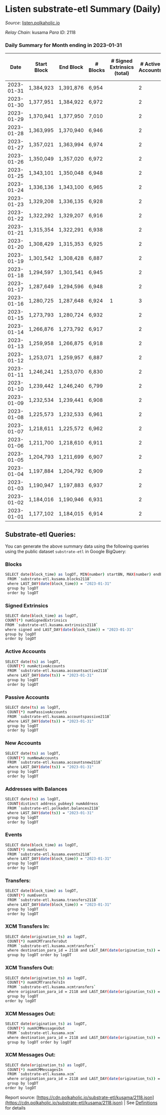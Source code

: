 # Listen substrate-etl Summary (Daily)

_Source_: [listen.polkaholic.io](https://listen.polkaholic.io)

*Relay Chain*: kusama
*Para ID*: 2118



### Daily Summary for Month ending in 2023-01-31


| Date | Start Block | End Block | # Blocks | # Signed Extrinsics (total) | # Active Accounts | # Passive | # New | # Addresses with Balances | # Events | # Transfers | # XCM Transfers In | # XCM Transfers Out | # XCM In | # XCM Out | Issues | 
| ---- | ----------- | --------- | -------- | --------------------------- | ----------------- | --------- | ----- | ------------------------- | -------- | ----------- | ------------------ | ------------------- | -------- | --------- | ------ |
| 2023-01-31 | 1,384,923 | 1,391,876 | 6,954 |  | 2 |  |  | 2,053 | 13,912 |   |   |   |  |  |  |
| 2023-01-30 | 1,377,951 | 1,384,922 | 6,972 |  | 2 |  |  | 2,053 | 13,948 |   |   |   |  |  |  |
| 2023-01-29 | 1,370,941 | 1,377,950 | 7,010 |  | 2 |  |  | 2,053 | 14,024 |   |   |   |  |  |  |
| 2023-01-28 | 1,363,995 | 1,370,940 | 6,946 |  | 2 |  |  | 2,053 | 13,896 |   |   |   |  |  |  |
| 2023-01-27 | 1,357,021 | 1,363,994 | 6,974 |  | 2 |  |  | 2,053 | 13,952 |   |   |   |  |  |  |
| 2023-01-26 | 1,350,049 | 1,357,020 | 6,972 |  | 2 |  |  | 2,053 | 13,947 |   |   |   |  |  |  |
| 2023-01-25 | 1,343,101 | 1,350,048 | 6,948 |  | 2 |  |  | 2,053 | 13,900 |   |   |   |  |  |  |
| 2023-01-24 | 1,336,136 | 1,343,100 | 6,965 |  | 2 |  |  | 2,053 | 13,934 |   |   |   |  |  |  |
| 2023-01-23 | 1,329,208 | 1,336,135 | 6,928 |  | 2 |  |  | 2,053 | 13,860 |   |   |   |  |  |  |
| 2023-01-22 | 1,322,292 | 1,329,207 | 6,916 |  | 2 |  |  | 2,053 | 13,836 |   |   |   |  |  |  |
| 2023-01-21 | 1,315,354 | 1,322,291 | 6,938 |  | 2 |  |  | 2,053 | 13,880 |   |   |   |  |  |  |
| 2023-01-20 | 1,308,429 | 1,315,353 | 6,925 |  | 2 |  |  | 2,053 | 13,854 |   |   |   |  |  |  |
| 2023-01-19 | 1,301,542 | 1,308,428 | 6,887 |  | 2 |  |  | 2,053 | 13,777 |   |   |   |  |  |  |
| 2023-01-18 | 1,294,597 | 1,301,541 | 6,945 |  | 2 |  |  | 2,053 | 13,894 |   |   |   |  |  |  |
| 2023-01-17 | 1,287,649 | 1,294,596 | 6,948 |  | 2 |  |  | 2,053 | 13,900 |   |   |   |  |  |  |
| 2023-01-16 | 1,280,725 | 1,287,648 | 6,924 | 1 | 3 |  |  | 2,053 | 13,855 |   |   |   |  |  |  |
| 2023-01-15 | 1,273,793 | 1,280,724 | 6,932 |  | 2 |  |  | 2,053 | 13,868 |   |   |   |  |  |  |
| 2023-01-14 | 1,266,876 | 1,273,792 | 6,917 |  | 2 |  |  | 2,053 | 13,838 |   |   |   |  |  |  |
| 2023-01-13 | 1,259,958 | 1,266,875 | 6,918 |  | 2 |  |  | 2,053 | 13,840 |   |   |   |  |  |  |
| 2023-01-12 | 1,253,071 | 1,259,957 | 6,887 |  | 2 |  |  | 2,053 | 13,777 |   |   |   |  |  |  |
| 2023-01-11 | 1,246,241 | 1,253,070 | 6,830 |  | 2 |  |  | 2,053 | 13,664 |   |   |   |  |  |  |
| 2023-01-10 | 1,239,442 | 1,246,240 | 6,799 |  | 2 |  |  | 2,053 | 13,602 |   |   |   |  |  |  |
| 2023-01-09 | 1,232,534 | 1,239,441 | 6,908 |  | 2 |  |  | 2,053 | 13,820 |   |   |   |  |  |  |
| 2023-01-08 | 1,225,573 | 1,232,533 | 6,961 |  | 2 |  |  | 2,053 | 13,926 |   |   |   |  |  |  |
| 2023-01-07 | 1,218,611 | 1,225,572 | 6,962 |  | 2 |  |  | 2,053 | 13,927 |   |   |   |  |  |  |
| 2023-01-06 | 1,211,700 | 1,218,610 | 6,911 |  | 2 |  |  | 2,053 | 13,826 |   |   |   |  |  |  |
| 2023-01-05 | 1,204,793 | 1,211,699 | 6,907 |  | 2 |  |  | 2,053 | 13,818 |   |   |   |  |  |  |
| 2023-01-04 | 1,197,884 | 1,204,792 | 6,909 |  | 2 |  |  | 2,053 | 13,822 |   |   |   |  |  |  |
| 2023-01-03 | 1,190,947 | 1,197,883 | 6,937 |  | 2 |  |  | 2,053 | 13,878 |   |   |   |  |  |  |
| 2023-01-02 | 1,184,016 | 1,190,946 | 6,931 |  | 2 |  |  | 2,053 | 13,866 |   |   |   |  |  |  |
| 2023-01-01 | 1,177,102 | 1,184,015 | 6,914 |  | 2 |  |  | 2,053 | 13,832 |   |   |   |  |  |  |

## Substrate-etl Queries:
You can generate the above summary data using the following queries using the public dataset `substrate-etl` in Google BigQuery:

### Blocks
```bash
SELECT date(block_time) as logDT, MIN(number) startBN, MAX(number) endBN, COUNT(*) numBlocks 
 FROM `substrate-etl.kusama.blocks2118`  
 where LAST_DAY(date(block_time)) = "2023-01-31" 
 group by logDT 
 order by logDT
```

### Signed Extrinsics
```bash
SELECT date(block_time) as logDT, 
COUNT(*) numSignedExtrinsics 
FROM `substrate-etl.kusama.extrinsics2118`  
where signed and LAST_DAY(date(block_time)) = "2023-01-31" 
group by logDT 
order by logDT
```

### Active Accounts
```bash
SELECT date(ts) as logDT, 
 COUNT(*) numActiveAccounts 
 FROM `substrate-etl.kusama.accountsactive2118` 
 where LAST_DAY(date(ts)) = "2023-01-31" 
 group by logDT 
 order by logDT
```

### Passive Accounts
```bash
SELECT date(ts) as logDT, 
 COUNT(*) numPassiveAccounts 
 FROM `substrate-etl.kusama.accountspassive2118` 
 where LAST_DAY(date(ts)) = "2023-01-31" 
 group by logDT 
 order by logDT
```

### New Accounts
```bash
SELECT date(ts) as logDT, 
 COUNT(*) numNewAccounts 
 FROM `substrate-etl.kusama.accountsnew2118` 
 where LAST_DAY(date(ts)) = "2023-01-31" 
 group by logDT
 order by logDT
```

### Addresses with Balances
```bash
SELECT date(ts) as logDT,
 COUNT(distinct address_pubkey) numAddress 
 FROM `substrate-etl.polkadot.balances2118` 
 where LAST_DAY(date(ts)) = "2023-01-31" 
 group by logDT 
 order by logDT
```

### Events
```bash
SELECT date(block_time) as logDT, 
 COUNT(*) numEvents 
 FROM `substrate-etl.kusama.events2118` 
 where LAST_DAY(date(block_time)) = "2023-01-31" 
 group by logDT 
 order by logDT
```

### Transfers:
```bash
SELECT date(block_time) as logDT, 
 COUNT(*) numEvents 
 FROM `substrate-etl.kusama.transfers2118` 
 where LAST_DAY(date(block_time)) = "2023-01-31" 
 group by logDT 
 order by logDT
```

### XCM Transfers In:
```bash
SELECT date(origination_ts) as logDT, 
 COUNT(*) numXCMTransfersOut 
 FROM `substrate-etl.kusama.xcmtransfers` 
 where destination_para_id = 2118 and LAST_DAY(date(origination_ts)) = "2023-01-31" 
 group by logDT order by logDT
```

### XCM Transfers Out:
```bash
SELECT date(origination_ts) as logDT, 
 COUNT(*) numXCMTransfersIn 
 FROM `substrate-etl.kusama.xcmtransfers` 
 where origination_para_id = 2118 and LAST_DAY(date(origination_ts)) = "2023-01-31" 
 group by logDT 
order by logDT
```

### XCM Messages Out:
```bash
SELECT date(origination_ts) as logDT, 
 COUNT(*) numXCMMessagesOut 
 FROM `substrate-etl.kusama.xcm` 
 where destination_para_id = 2118 and LAST_DAY(date(origination_ts)) = "2023-01-31" 
 group by logDT order by logDT
```

### XCM Messages Out:
```bash
SELECT date(origination_ts) as logDT, 
 COUNT(*) numXCMMessagesIn 
 FROM `substrate-etl.kusama.xcm` 
 where origination_para_id = 2118 and LAST_DAY(date(origination_ts)) = "2023-01-31" 
 group by logDT 
order by logDT
```


Report source: [https://cdn.polkaholic.io/substrate-etl/kusama/2118.json](https://cdn.polkaholic.io/substrate-etl/kusama/2118.json) | See [Definitions](/DEFINITIONS.md) for details
